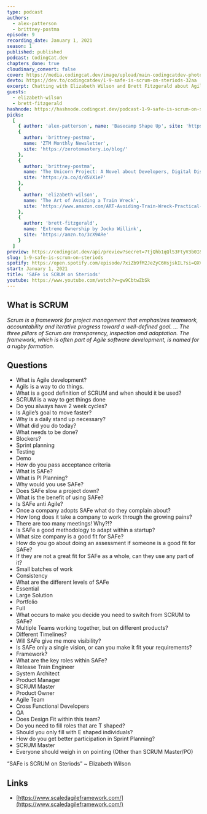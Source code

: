 ```yaml
---
type: podcast
authors:
  - alex-patterson
  - brittney-postma
episode: 9
recording_date: January 1, 2021
season: 1
published: published
podcast: CodingCat.dev
chapters_done: true
cloudinary_convert: false
cover: https://media.codingcat.dev/image/upload/main-codingcatdev-photo/wbq37lr4fezjporenhhh.png
devto: https://dev.to/codingcatdev/1-9-safe-is-scrum-on-steriods-32aa
excerpt: Chatting with Elizabeth Wilson and Brett Fitzgerald about Agile, SCRUM and SAFe practices when building products.
guests:
  - elizabeth-wilson
  - brett-fitzgerald
hashnode: https://hashnode.codingcat.dev/podcast-1-9-safe-is-scrum-on-steriods
picks:
  [
    { author: 'alex-patterson', name: 'Basecamp Shape Up', site: 'https://basecamp.com/shapeup' },
    {
      author: 'brittney-postma',
      name: 'ZTM Monthly Newsletter',
      site: 'https://zerotomastery.io/blog/'
    },
    {
      author: 'brittney-postma',
      name: 'The Unicorn Project: A Novel about Developers, Digital Disruption, and Thriving in the Age of Data',
      site: 'https://a.co/d/d5VX1eP'
    },
    {
      author: 'elizabeth-wilson',
      name: 'The Art of Avoiding a Train Wreck',
      site: 'https://www.amazon.com/ART-Avoiding-Train-Wreck-Practical-ebook/dp/B07Y1DRR86'
    },
    {
      author: 'brett-fitzgerald',
      name: 'Extreme Ownership by Jocko Willink',
      site: 'https://amzn.to/3cX9ARe'
    }
  ]
preview: https://codingcat.dev/api/preview?secret=7tjQhb1qQlS3FtyV3b0I&selectionType=podcast&selectionSlug=1-9-safe-is-scrum-on-steriods&_id=f97a08acaf9f4840a484df95022612da
slug: 1-9-safe-is-scrum-on-steriods
spotify: https://open.spotify.com/episode/7xiZb9fM2JeZyC6HsjskIL?si=QXVo-V5JRnKSKDry9UcBhg
start: January 1, 2021
title: 'SAFe is SCRUM on Steriods'
youtube: https://www.youtube.com/watch?v=gw9CbtwZbSk
---
```


## What is SCRUM

_Scrum is a framework for project management that emphasizes teamwork, accountability and iterative progress toward a well-defined goal. … The three pillars of Scrum are transparency, inspection and adaptation. The framework, which is often part of Agile software development, is named for a rugby formation._

## Questions

- What is Agile development?
- Agils is a way to do things.
- What is a good definition of SCRUM and when should it be used?
- SCRUM is a way to get things done
- Do you always have 2 week cycles?
- Is Agile’s goal to move faster?
- Why is a daily stand up necessary?
- What did you do today?
- What needs to be done?
- Blockers?
- Sprint planning
- Testing
- Demo
- How do you pass acceptance criteria
- What is SAFe?
- What is PI Planning?
- Why would you use SAFe?
- Does SAFe slow a project down?
- What is the benefit of using SAFe?
- Is SAFe anti Agile?
- Once a company adopts SAFe what do they complain about?
- How long does it take a company to work through the growing pains?
- There are too many meetings! Why?!?
- Is SAFe a good methodology to adapt within a startup?
- What size company is a good fit for SAFe?
- How do you go about doing an assessment if someone is a good fit for SAFe?
- If they are not a great fit for SAFe as a whole, can they use any part of it?
- Small batches of work
- Consistency
- What are the different levels of SAFe
- Essential
- Large Solution
- Portfolio
- Full
- What occurs to make you decide you need to switch from SCRUM to SAFe?
- Multiple Teams working together, but on different products?
- Different Timelines?
- Will SAFe give me more visibility?
- Is SAFe only a single vision, or can you make it fit your requirements?
- Framework?
- What are the key roles within SAFe?
- Release Train Engineer
- System Architect
- Product Manager
- SCRUM Master
- Product Owner
- Agile Team
- Cross Functional Developers
- QA
- Does Design Fit within this team?
- Do you need to fill roles that are T shaped?
- Should you only fill with E shaped individuals?
- How do you get better participation in Sprint Planning?
- SCRUM Master
- Everyone should weigh in on pointing (Other than SCRUM Master/PO)

“SAFe is SCRUM on Steriods” ~ Elizabeth Wilson

## Links

- [https://www.scaledagileframework.com/](https://www.scaledagileframework.com/)
